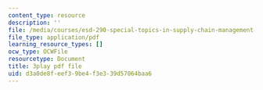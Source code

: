 ```yaml
---
content_type: resource
description: ''
file: /media/courses/esd-290-special-topics-in-supply-chain-management-spring-2005/d3a0de8feef39be4f3e339d57064baa6_msiE_LqgUEY.pdf
file_type: application/pdf
learning_resource_types: []
ocw_type: OCWFile
resourcetype: Document
title: 3play pdf file
uid: d3a0de8f-eef3-9be4-f3e3-39d57064baa6
---
```


